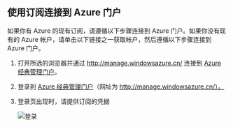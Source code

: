 <!--
includes/sql-database-include-getting-started-v12portal-gettings-an-account.md

Latest Freshness check:  2016-04-11 , carlrab.

As of circa 2016-04-11, the following topics might include this include:
articles/sql-database/sql-database-get-started-tutorial.md

## Connecting to the Azure Portal with a subscription

-->
## 使用订阅连接到 Azure 门户

如果你有 Azure 的现有订阅，请遵循以下步骤连接到 Azure 门户。如果你没有现有的 Azure 帐户，请单击以下链接之一获取帐户，然后遵循以下步骤连接到 Azure 门户。

1. 打开所选的浏览器并通过 http://manage.windowsazure.cn/ 连接到 [Azure 经典管理门户](https://manage.windowsazure.cn)。

1. 登录到 [Azure  经典管理门户](https://manage.windowsazure.cn)（网址为 http://manage.windowsazure.cn/）。

2. 登录页出现时，请提供订阅的凭据

   ![登录][1]

<!-- Image references. -->

[1]: ./media/sql-database-getting-started-tutorial/login.png

<!--

-->

<!---HONumber=Mooncake_0503_2016-->
